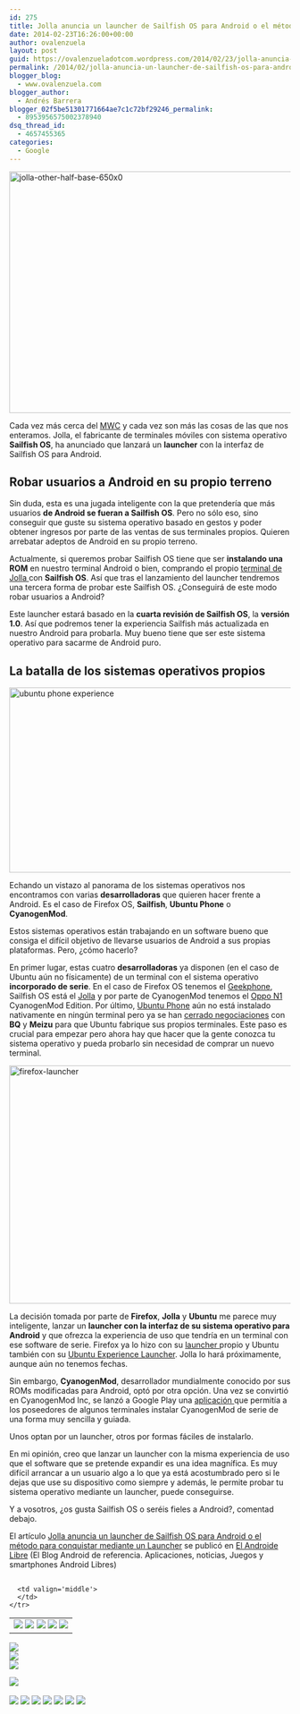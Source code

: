 ```yaml
---
id: 275
title: Jolla anuncia un launcher de Sailfish OS para Android o el método para conquistar mediante un Launcher
date: 2014-02-23T16:26:00+00:00
author: ovalenzuela
layout: post
guid: https://ovalenzueladotcom.wordpress.com/2014/02/23/jolla-anuncia-un-launcher-de-sailfish-os-para-android-o-el-metodo-para-conquistar-mediante-un-launcher
permalink: /2014/02/jolla-anuncia-un-launcher-de-sailfish-os-para-android-o-el-metodo-para-conquistar-mediante-un-launcher.html
blogger_blog:
  - www.ovalenzuela.com
blogger_author:
  - Andrés Barrera
blogger_02f5be51301771664ae7c1c72bf29246_permalink:
  - 8953956575002378940
dsq_thread_id:
  - 4657455365
categories:
  - Google
---
```

[<img class="alignnone size-full wp-image-128107" alt="jolla-other-half-base-650x0" src="http://www.elandroidelibre.com/wp-content/uploads/2014/02/jolla-other-half-base-650x0.jpg" width="650" height="432" />](http://www.elandroidelibre.com/wp-content/uploads/2014/02/jolla-other-half-base-650x0.jpg)

Cada vez más cerca del [MWC](http://www.elandroidelibre.com/2014/02/mwc-2014-todo-lo-que-esperamos-ver.html "MWC 2014, todo lo que esperamos ver") y cada vez son más las cosas de las que nos enteramos. Jolla, el fabricante de terminales móviles con sistema operativo **Sailfish OS**, ha anunciado que lanzará un **launcher** con la interfaz de Sailfish OS para Android.

## Robar usuarios a Android en su propio terreno

Sin duda, esta es una jugada inteligente con la que pretendería que más usuarios **de Android se fueran a Sailfish OS**. Pero no sólo eso, sino conseguir que guste su sistema operativo basado en gestos y poder obtener ingresos por parte de las ventas de sus terminales propios. Quieren arrebatar adeptos de Android en su propio terreno.

Actualmente, si queremos probar Sailfish OS tiene que ser **instalando una ROM** en nuestro terminal Android o bien, comprando el propio <a href="http://shop.jolla.com/cat-jolla/jolla-1.html" target="_blank">terminal de Jolla </a>con **Sailfish OS**. Así que tras el lanzamiento del launcher tendremos una tercera forma de probar este Sailfish OS. ¿Conseguirá de este modo robar usuarios a Android?

Este launcher estará basado en la **cuarta revisión de Sailfish OS**, la **versión 1.0**. Así que podremos tener la experiencia Sailfish más actualizada en nuestro Android para probarla. Muy bueno tiene que ser este sistema operativo para sacarme de Android puro.

## La batalla de los sistemas operativos propios

[<img class="size-large wp-image-88075 aligncenter" alt="ubuntu phone experience" src="http://www.elandroidelibre.com/wp-content/uploads/2013/02/ubuntu-phone-experience-680x331.png" width="680" height="331" />](http://www.elandroidelibre.com/wp-content/uploads/2013/02/ubuntu-phone-experience.png)

Echando un vistazo al panorama de los sistemas operativos nos encontramos con varias **desarrolladoras** que quieren hacer frente a Android. Es el caso de Firefox OS, **Sailfish**, **Ubuntu Phone** o **CyanogenMod**.

Estos sistemas operativos están trabajando en un software bueno que consiga el difícil objetivo de llevarse usuarios de Android a sus propias plataformas. Pero, ¿cómo hacerlo?

En primer lugar, estas cuatro **desarrolladoras** ya disponen (en el caso de Ubuntu aún no físicamente) de un terminal con el sistema operativo **incorporado de serie**. En el caso de Firefox OS tenemos el <a title="GeeksPhone Revolution con MultiOS ya está disponible para comprar en pre-reserva" href="http://www.elandroidelibre.com/2014/02/geeksphone-revolution-con-multios-ya-esta-disponible-para-comprar-en-pre-reserva.html" target="_blank">Geekphone</a>, Sailfish OS está el <a title="Android tendrá un nuevo enemigo con Jolla y sus 85.000 aplicaciones" href="http://www.elandroidelibre.com/2013/11/android-tendra-un-nuevo-enemigo-con-jolla-y-sus-85-000-aplicaciones.html" target="_blank">Jolla</a> y por parte de CyanogenMod tenemos el <a title="Oppo N1 con CyanogenMod de serie ya a la venta por 449€" href="http://www.elandroidelibre.com/2013/12/oppo-n1-con-cyanogenmod-de-serie-ya-a-la-venta-por-449e.html" target="_blank">Oppo N1</a> CyanogenMod Edition. Por último, <a title="Ubuntu para móviles, Android con un toque diferente: Ubuntu Phone OS" href="http://www.elandroidelibre.com/2013/01/ubuntu-para-moviles-android-con-un-toque-diferente.html" target="_blank">Ubuntu Phone</a> aún no está instalado nativamente en ningún terminal pero ya se han <a href="http://techandbits.esmas.com/2014/02/19/canonical-anuncia-primeros-smartphones-con-ubuntu-de-fabrica/" target="_blank">cerrado negociaciones</a> con **BQ** y **Meizu** para que Ubuntu fabrique sus propios terminales. Este paso es crucial para empezar pero ahora hay que hacer que la gente conozca tu sistema operativo y pueda probarlo sin necesidad de comprar un nuevo terminal.

[<img class="alignnone size-full wp-image-126118" alt="firefox-launcher" src="http://www.elandroidelibre.com/wp-content/uploads/2014/02/firefox-launcher.jpg" width="680" height="426" />](http://www.elandroidelibre.com/wp-content/uploads/2014/02/firefox-launcher.jpg)

La decisión tomada por parte de **Firefox**, **Jolla** y **Ubuntu** me parece muy inteligente, lanzar un **launcher con la interfaz de su sistema operativo para Android** y que ofrezca la experiencia de uso que tendría en un terminal con ese software de serie. Firefox ya lo hizo con su <a title="Mozilla presenta Firefox Launcher para Android, una versión modificada de Everything.me" href="http://www.elandroidelibre.com/2014/02/mozilla-presenta-firefox-launcher-para-android-una-version-modificada-de-everything-me.html" target="_blank">launcher </a>propio y Ubuntu también con su <a title="Launcher Ubuntu Phone Experience: Prueba Ubuntu Phone OS en tu Android" href="http://www.elandroidelibre.com/2013/02/launcher-ubuntu-phone-experience-prueba-ubuntu-phone-os-en-tu-android.html" target="_blank">Ubuntu Experience Launcher</a>. Jolla lo hará próximamente, aunque aún no tenemos fechas.

Sin embargo, **CyanogenMod**, desarrollador mundialmente conocido por sus ROMs modificadas para Android, optó por otra opción. Una vez se convirtió en CyanogenMod Inc, se lanzó a Google Play una <a title="CyanogenMod Installer llega a Google Play: instala una ROM de forma guiada" href="http://www.elandroidelibre.com/2013/11/cyanogenmod-installer-llega-al-google-play-instala-una-rom-de-forma-guiada.html" target="_blank">aplicación </a>que permitía a los poseedores de algunos terminales instalar CyanogenMod de serie de una forma muy sencilla y guiada.

Unos optan por un launcher, otros por formas fáciles de instalarlo.

En mi opinión, creo que lanzar un launcher con la misma experiencia de uso que el software que se pretende expandir es una idea magnífica. Es muy difícil arrancar a un usuario algo a lo que ya está acostumbrado pero si le dejas que use su dispositivo como siempre y además, le permite probar tu sistema operativo mediante un launcher, puede conseguirse.

Y a vosotros, ¿os gusta Sailfish OS o seréis fieles a Android?, comentad debajo.

El artículo [Jolla anuncia un launcher de Sailfish OS para Android o el método para conquistar mediante un Launcher](http://www.elandroidelibre.com/2014/02/jolla-anuncia-un-launcher-de-sailfish-os-para-android-o-el-metodo-para-conquistar-mediante-un-launcher.html) se publicó en [El Androide Libre](http://www.elandroidelibre.com) (El Blog Android de referencia. Aplicaciones, noticias, Juegos y smartphones Android Libres)


<img width="1" height="1" src="http://rss.feedsportal.com/c/34005/f/617036/s/37719a40/sc/5/mf.gif" border="0" /> 

<div>
  <table border='0'>
    <tr>
      <td valign='middle'>
        <a href="http://share.feedsportal.com/share/twitter/?u=http%3A%2F%2Fwww.elandroidelibre.com%2F2014%2F02%2Fjolla-anuncia-un-launcher-de-sailfish-os-para-android-o-el-metodo-para-conquistar-mediante-un-launcher.html&t=Jolla+anuncia+un+launcher+de+Sailfish+OS+para+Android+o+el+m%C3%A9todo+para+conquistar+mediante+un+Launcher" target="_blank"><img src="http://res3.feedsportal.com/social/twitter.png" border="0" /></a> <a href="http://share.feedsportal.com/share/facebook/?u=http%3A%2F%2Fwww.elandroidelibre.com%2F2014%2F02%2Fjolla-anuncia-un-launcher-de-sailfish-os-para-android-o-el-metodo-para-conquistar-mediante-un-launcher.html&t=Jolla+anuncia+un+launcher+de+Sailfish+OS+para+Android+o+el+m%C3%A9todo+para+conquistar+mediante+un+Launcher" target="_blank"><img src="http://res3.feedsportal.com/social/facebook.png" border="0" /></a> <a href="http://share.feedsportal.com/share/linkedin/?u=http%3A%2F%2Fwww.elandroidelibre.com%2F2014%2F02%2Fjolla-anuncia-un-launcher-de-sailfish-os-para-android-o-el-metodo-para-conquistar-mediante-un-launcher.html&t=Jolla+anuncia+un+launcher+de+Sailfish+OS+para+Android+o+el+m%C3%A9todo+para+conquistar+mediante+un+Launcher" target="_blank"><img src="http://res3.feedsportal.com/social/linkedin.png" border="0" /></a> <a href="http://share.feedsportal.com/share/gplus/?u=http%3A%2F%2Fwww.elandroidelibre.com%2F2014%2F02%2Fjolla-anuncia-un-launcher-de-sailfish-os-para-android-o-el-metodo-para-conquistar-mediante-un-launcher.html&t=Jolla+anuncia+un+launcher+de+Sailfish+OS+para+Android+o+el+m%C3%A9todo+para+conquistar+mediante+un+Launcher" target="_blank"><img src="http://res3.feedsportal.com/social/googleplus.png" border="0" /></a> <a href="http://share.feedsportal.com/share/email/?u=http%3A%2F%2Fwww.elandroidelibre.com%2F2014%2F02%2Fjolla-anuncia-un-launcher-de-sailfish-os-para-android-o-el-metodo-para-conquistar-mediante-un-launcher.html&t=Jolla+anuncia+un+launcher+de+Sailfish+OS+para+Android+o+el+m%C3%A9todo+para+conquistar+mediante+un+Launcher" target="_blank"><img src="http://res3.feedsportal.com/social/email.png" border="0" /></a>
      </td>
      
      <td valign='middle'>
      </td>
    </tr>
  </table>
</div>

[<img src="http://da.feedsportal.com/r/186530865972/u/49/f/617036/c/34005/s/37719a40/sc/5/rc/1/rc.img" border="0" />](http://da.feedsportal.com/r/186530865972/u/49/f/617036/c/34005/s/37719a40/sc/5/rc/1/rc.htm)  
[<img src="http://da.feedsportal.com/r/186530865972/u/49/f/617036/c/34005/s/37719a40/sc/5/rc/2/rc.img" border="0" />](http://da.feedsportal.com/r/186530865972/u/49/f/617036/c/34005/s/37719a40/sc/5/rc/2/rc.htm)  
[<img src="http://da.feedsportal.com/r/186530865972/u/49/f/617036/c/34005/s/37719a40/sc/5/rc/3/rc.img" border="0" />](http://da.feedsportal.com/r/186530865972/u/49/f/617036/c/34005/s/37719a40/sc/5/rc/3/rc.htm)

[<img src="http://da.feedsportal.com/r/186530865972/u/49/f/617036/c/34005/s/37719a40/a2.img" border="0" />](http://da.feedsportal.com/r/186530865972/u/49/f/617036/c/34005/s/37719a40/a2.htm)
<img width="1" height="1" src="http://pi.feedsportal.com/r/186530865972/u/49/f/617036/c/34005/s/37719a40/a2t.img" border="0" /> 

<div>
  <a href="http://feeds.feedburner.com/~ff/elandroidelibre?a=fyTsklVDl7k:6PvuJvodrPE:ecdYMiMMAMM"><img src="http://feeds.feedburner.com/~ff/elandroidelibre?d=ecdYMiMMAMM" border="0" /></a> <a href="http://feeds.feedburner.com/~ff/elandroidelibre?a=fyTsklVDl7k:6PvuJvodrPE:V_sGLiPBpWU"><img src="http://feeds.feedburner.com/~ff/elandroidelibre?i=fyTsklVDl7k:6PvuJvodrPE:V_sGLiPBpWU" border="0" /></a> <a href="http://feeds.feedburner.com/~ff/elandroidelibre?a=fyTsklVDl7k:6PvuJvodrPE:7Q72WNTAKBA"><img src="http://feeds.feedburner.com/~ff/elandroidelibre?d=7Q72WNTAKBA" border="0" /></a> <a href="http://feeds.feedburner.com/~ff/elandroidelibre?a=fyTsklVDl7k:6PvuJvodrPE:dnMXMwOfBR0"><img src="http://feeds.feedburner.com/~ff/elandroidelibre?d=dnMXMwOfBR0" border="0" /></a> <a href="http://feeds.feedburner.com/~ff/elandroidelibre?a=fyTsklVDl7k:6PvuJvodrPE:yIl2AUoC8zA"><img src="http://feeds.feedburner.com/~ff/elandroidelibre?d=yIl2AUoC8zA" border="0" /></a> <a href="http://feeds.feedburner.com/~ff/elandroidelibre?a=fyTsklVDl7k:6PvuJvodrPE:qj6IDK7rITs"><img src="http://feeds.feedburner.com/~ff/elandroidelibre?d=qj6IDK7rITs" border="0" /></a> <a href="http://feeds.feedburner.com/~ff/elandroidelibre?a=fyTsklVDl7k:6PvuJvodrPE:I9og5sOYxJI"><img src="http://feeds.feedburner.com/~ff/elandroidelibre?d=I9og5sOYxJI" border="0" /></a>
</div>

<img src="http://feeds.feedburner.com/~r/elandroidelibre/~4/fyTsklVDl7k" height="1" width="1" />